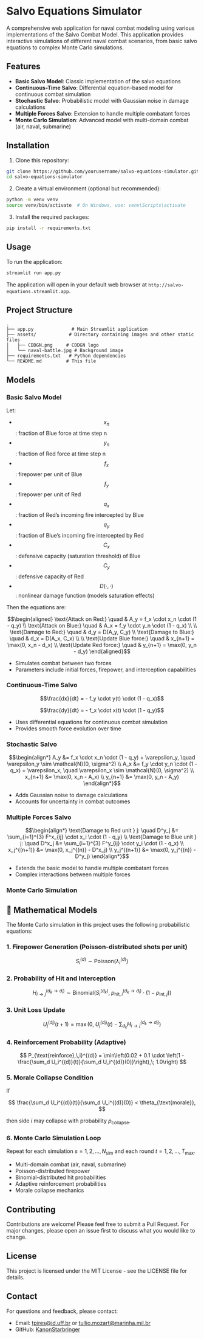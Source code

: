 # Salvo Equations Simulator

A comprehensive web application for naval combat modeling using various implementations of the Salvo Combat Model. This application provides interactive simulations of different naval combat scenarios, from basic salvo equations to complex Monte Carlo simulations.

## Features

- **Basic Salvo Model**: Classic implementation of the salvo equations
- **Continuous-Time Salvo**: Differential equation-based model for continuous combat simulation
- **Stochastic Salvo**: Probabilistic model with Gaussian noise in damage calculations
- **Multiple Forces Salvo**: Extension to handle multiple combatant forces
- **Monte Carlo Simulation**: Advanced model with multi-domain combat (air, naval, submarine)

## Installation

1. Clone this repository:
```bash
git clone https://github.com/yourusername/salvo-equations-simulator.git
cd salvo-equations-simulator
```

2. Create a virtual environment (optional but recommended):
```bash
python -m venv venv
source venv/bin/activate  # On Windows, use: venv\Scripts\activate
```

3. Install the required packages:
```bash
pip install -r requirements.txt
```

## Usage

To run the application:

```bash
streamlit run app.py
```

The application will open in your default web browser at `http://salvo-equations.streamlit.app`.

## Project Structure

```
.
├── app.py              # Main Streamlit application
├── assets/            # Directory containing images and other static files
│   ├── CDDGN.png     # CDDGN logo
│   └── naval-battle.jpg # Background image
├── requirements.txt   # Python dependencies
└── README.md         # This file
```

## Models

### Basic Salvo Model

Let:
* $$x_n$$: fraction of Blue force at time step n
* $$y_n$$: fraction of Red force at time step n
* $$f_x$$: firepower per unit of Blue
* $$f_y$$: firepower per unit of Red
* $$q_x$$: fraction of Red’s incoming fire intercepted by Blue
* $$q_y$$: fraction of Blue’s incoming fire intercepted by Red
* $$C_x$$: defensive capacity (saturation threshold) of Blue
* $$C_y$$: defensive capacity of Red
* $$D(\cdot, \cdot)$$: nonlinear damage function (models saturation effects)

Then the equations are:

```math
\begin{aligned}
\text{Attack on Red:} \quad & A_y = f_x \cdot x_n \cdot (1 - q_y) \\
\text{Attack on Blue:} \quad & A_x = f_y \cdot y_n \cdot (1 - q_x) \\
\\
\text{Damage to Red:} \quad & d_y = D(A_y, C_y) \\
\text{Damage to Blue:} \quad & d_x = D(A_x, C_x) \\
\\
\text{Update Blue force:} \quad & x_{n+1} = \max(0, x_n - d_x) \\
\text{Update Red force:} \quad & y_{n+1} = \max(0, y_n - d_y)
\end{aligned}
```
 
- Simulates combat between two forces
- Parameters include initial forces, firepower, and interception capabilities

### Continuous-Time Salvo
```math
\frac{dx}{dt} = - f_y \cdot y(t) \cdot (1 - q_x)
```

```math
\frac{dy}{dt} = - f_x \cdot x(t) \cdot (1 - q_y)
```

- Uses differential equations for continuous combat simulation
- Provides smooth force evolution over time

### Stochastic Salvo
```math
\begin{align*}
A_y &= f_x \cdot x_n \cdot (1 - q_y) + \varepsilon_y, \quad \varepsilon_y \sim \mathcal{N}(0, \sigma^2) \\
A_x &= f_y \cdot y_n \cdot (1 - q_x) + \varepsilon_x, \quad \varepsilon_x \sim \mathcal{N}(0, \sigma^2) \\
x_{n+1} &= \max(0, x_n - A_x) \\
y_{n+1} &= \max(0, y_n - A_y)
\end{align*}
```
- Adds Gaussian noise to damage calculations
- Accounts for uncertainty in combat outcomes

### Multiple Forces Salvo
```math
\begin{align*}
\text{Damage to Red unit } j: \quad D^y_j &= \sum_{i=1}^{3} F^x_{ij} \cdot x_i \cdot (1 - q_y) \\
\text{Damage to Blue unit } j: \quad D^x_j &= \sum_{i=1}^{3} F^y_{ij} \cdot y_i \cdot (1 - q_x) \\
x_j^{(n+1)} &= \max(0, x_j^{(n)} - D^x_j) \\
y_j^{(n+1)} &= \max(0, y_j^{(n)} - D^y_j)
\end{align*}
```
- Extends the basic model to handle multiple combatant forces
- Complex interactions between multiple forces

### Monte Carlo Simulation

## 📐 Mathematical Models

The Monte Carlo simulation in this project uses the following probabilistic equations:

### 1. Firepower Generation (Poisson-distributed shots per unit)
$$
S_i^{(d)} \sim \text{Poisson}(\lambda_i^{(d)})
$$

### 2. Probability of Hit and Interception
$$
H_{i \rightarrow j}^{(d_k \rightarrow d_l)} \sim \text{Binomial}\left(S_i^{(d_k)},\; p_{\text{hit},\,i}^{(d_k \rightarrow d_l)} \cdot (1 - p_{\text{int},\,j})\right)
$$

### 3. Unit Loss Update
$$
U_j^{(d_l)}(t+1) = \max\left(0,\; U_j^{(d_l)}(t) - \sum_{d_k} H_{i \rightarrow j}^{(d_k \rightarrow d_l)} \right)
$$

### 4. Reinforcement Probability (Adaptive)
$$
P_{\text{reinforce},\,i}^{(d)} = \min\left(0.02 + 0.1 \cdot \left(1 - \frac{\sum_d U_i^{(d)}(t)}{\sum_d U_i^{(d)}(0)}\right),\; 1.0\right)
$$

### 5. Morale Collapse Condition
If

$$
\frac{\sum_d U_i^{(d)}(t)}{\sum_d U_i^{(d)}(0)} < \theta_{\text{morale}},
$$

then side $i$ may collapse with probability $p_{\text{collapse}}$.

### 6. Monte Carlo Simulation Loop
Repeat for each simulation $s = 1, 2, \dots, N_{\text{sim}}$ and each round $t = 1, 2, \dots, T_{\text{max}}$.

- Multi-domain combat (air, naval, submarine)
- Poisson-distributed firepower
- Binomial-distributed hit probabilities
- Adaptive reinforcement probabilities
- Morale collapse mechanics

## Contributing

Contributions are welcome! Please feel free to submit a Pull Request. For major changes, please open an issue first to discuss what you would like to change.

## License

This project is licensed under the MIT License - see the LICENSE file for details.

## Contact

For questions and feedback, please contact:
- Email: tpires@id.uff.br or tullio.mozart@marinha.mil.br
- GitHub: [KanonStarbringer](https://github.com/KanonStarbringer) 
